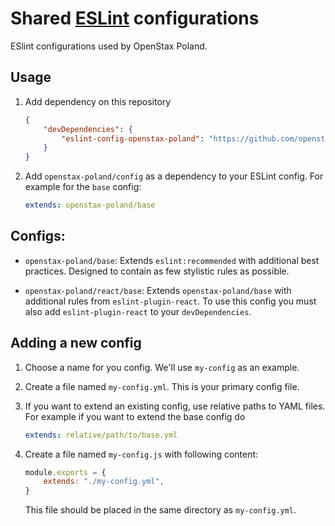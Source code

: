 # Shared [ESLint](https://eslint.org) configurations

ESlint configurations used by OpenStax Poland.

## Usage

1.  Add dependency on this repository

    ```json
    {
        "devDependencies": {
            "eslint-config-openstax-poland": "https://github.com/openstax-poland/eslint-config-openstax-poland.git"
        }
    }
    ```

2.  Add `openstax-poland/config` as a dependency to your ESLint config. For
    example for the `base` config:

    ```yaml
    extends: openstax-poland/base
    ```

## Configs:

- `openstax-poland/base`: Extends `eslint:recommended` with additional best
  practices. Designed to contain as few stylistic rules as possible.

- `openstax-poland/react/base`: Extends `openstax-poland/base` with additional
  rules from `eslint-plugin-react`. To use this config you must also add
  `eslint-plugin-react` to your `devDependencies`.

## Adding a new config

1.  Choose a name for you config. We'll use `my-config` as an example.

2.  Create a file named `my-config.yml`. This is your primary config file.

3.  If you want to extend an existing config, use relative paths to YAML files.
    For example if you want to extend the base config do

    ```yaml
    extends: relative/path/to/base.yml
    ```

4.  Create a file named `my-config.js` with following content:

    ```js
    module.exports = {
        extends: "./my-config.yml",
    }
    ```

    This file should be placed in the same directory as `my-config.yml`.
